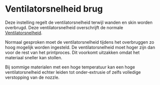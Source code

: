 Ventilatorsnelheid brug
====
Deze instelling regelt de ventilatorsnelheid terwijl wanden en skin worden overbrugd. Deze ventilatorsnelheid overschrijft de normale [Ventilatorsnelheid](../cooling/cool_fan_speed.md).

Normaal gesproken moet de ventilatorsnelheid tijdens het overbruggen zo hoog mogelijk worden ingesteld. De ventilatorsnelheid moet hoger zijn dan voor de rest van het printproces. Dit voorkomt uitzakken omdat het materiaal sneller kan stollen.

Bij sommige materialen met een hoge temperatuur kan een hoge ventilatorsnelheid echter leiden tot onder-extrusie of zelfs volledige verstopping van de nozzle.